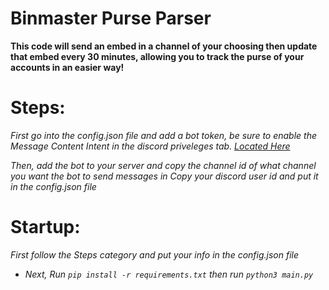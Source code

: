 # Binmaster Purse Parser

**This code will send an embed in a channel of your choosing then update that embed every 30 minutes, allowing you to track the purse of your accounts in an easier way!**

# Steps:

_First go into the config.json file and add a bot token, be sure to enable the Message Content Intent in the discord priveleges tab._
_[Located Here](https://discord.com/developers/applications/)_

_Then, add the bot to your server and copy the channel id of what channel you want the bot to send messages in_
_Copy your discord user id and put it in the config.json file_

# Startup:

_First follow the Steps category and put your info in the config.json file_

- _Next, Run `pip install -r requirements.txt` then run `python3 main.py`_
